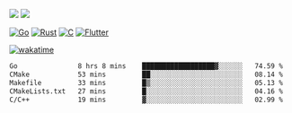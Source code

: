 [![](https://img.shields.io/badge/Windows_11-Pro-292e33?style=flat-square&logo=windows&logoColor=ffffff)](https://www.microsoft.com/en-us/windows/)
[![](https://img.shields.io/badge/macOS-Sequoia-292e33?style=flat-square&logo=apple&logoColor=ffffff)](https://www.apple.com/macbook-pro/) 

[![Go](https://img.shields.io/badge/-Go-DEA584?style=flat&logo=go&logoColor=000000)](https://golang.org/)
[![Rust](https://img.shields.io/badge/-Rust-DEA584?style=flat&logo=rust&logoColor=000000)](https://www.rust-lang.org)
[![C](https://img.shields.io/badge/--DEA584?style=flat&logo=c&logoColor=000000)](https://www.c-language.org/)
[![Flutter](https://img.shields.io/badge/-Flutter-DEA584?style=flat&logo=flutter&logoColor=000000)](https://flutter.dev/)

[![wakatime](https://wakatime.com/badge/user/9bb0c784-91ca-4b5c-8e9c-b13ece0f7b09.svg)](https://wakatime.com/@9bb0c784-91ca-4b5c-8e9c-b13ece0f7b09)


<!--START_SECTION:waka-->

```txt
Go               8 hrs 8 mins    ██████████████████▓░░░░░░   74.59 %
CMake            53 mins         ██░░░░░░░░░░░░░░░░░░░░░░░   08.14 %
Makefile         33 mins         █▒░░░░░░░░░░░░░░░░░░░░░░░   05.13 %
CMakeLists.txt   27 mins         █░░░░░░░░░░░░░░░░░░░░░░░░   04.16 %
C/C++            19 mins         ▓░░░░░░░░░░░░░░░░░░░░░░░░   02.99 %
```

<!--END_SECTION:waka-->
